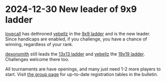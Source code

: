 # 2024-12-30 New leader of 9x9 ladder

[lovecall](https://online-go.com/player/119361/lovecall) has dethroned
[yebellz](https://online-go.com/player/76618/yebellz) in the [9x9
ladder](https://online-go.com/ladder/41992) and is the new leader.  Since
handicaps are enabled, if you challenge, you have a chance of winning,
regardless of your rank.

[dexonsmith](https://online-go.com/player/178104/dexonsmith) still leads the
[13x13 ladder](https://online-go.com/ladder/41993) and
[yebellz](https://online-go.com/player/76618/yebellz) the [19x19
ladder](https://online-go.com/ladder/41994).  Challenges welcome there too.

All tournaments are have openings, and many just need 1-2 more players to
start.  Visit [the group page](https://online-go.com/group/14024) for
up-to-date registration tables in the bulletin.

